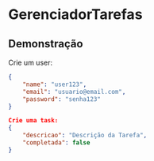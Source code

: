 # GerenciadorTarefas

## Demonstração

Crie um user:

```json
{
    "name": "user123",
    "email": "usuario@email.com",
    "password": "senha123"
}
```
```json
Crie uma task:
{
    "descricao": "Descrição da Tarefa",
    "completada": false
}
```


